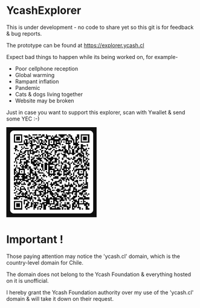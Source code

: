 # YcashExplorer

This is under development - no code to share yet so this git is for feedback & bug reports.

The prototype can be found at https://explorer.ycash.cl

Expect bad things to happen while its being worked on, for example-
- Poor cellphone reception
- Global warming
- Rampant inflation
- Pandemic
- Cats & dogs living together
- Website may be broken

Just in case you want to support this explorer, scan with Ywallet & send some YEC :-)

<img src="/explorer_yaddr.png" alt="Donation Address"/>


# Important !

Those paying attention may notice the 'ycash.cl' domain, which is the country-level domain for Chile.

The domain does not belong to the Ycash Foundation & everything hosted on it is unofficial.

I hereby grant the Ycash Foundation authority over my use of the 'ycash.cl' domain & will take it down on their request.



